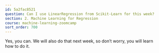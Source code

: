 ```yaml
---
id: 5a2fac8521
question: Can I use LinearRegression from Scikit-Learn for this week?
section: 2. Machine Learning for Regression
course: machine-learning-zoomcamp
sort_order: 700
---
```


Yes, you can. We will also do that next week, so don’t worry, you will learn how to do it.

